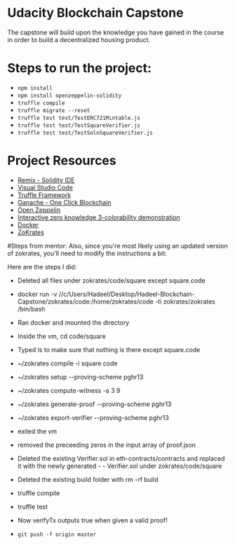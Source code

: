 # Udacity Blockchain Capstone

The capstone will build upon the knowledge you have gained in the course in order to build a decentralized housing product. 

# Steps to run the project: 
- `npm install`
- `npm install openzeppelin-solidity`
- `truffle compile`
- `truffle migrate --reset`
- `truffle test test/TestERC721Mintable.js`
- `truffle test test/TestSquareVerifier.js`
- `truffle test test/TestSolnSquareVerifier.js`

# Project Resources

* [Remix - Solidity IDE](https://remix.ethereum.org/)
* [Visual Studio Code](https://code.visualstudio.com/)
* [Truffle Framework](https://truffleframework.com/)
* [Ganache - One Click Blockchain](https://truffleframework.com/ganache)
* [Open Zeppelin ](https://openzeppelin.org/)
* [Interactive zero knowledge 3-colorability demonstration](http://web.mit.edu/~ezyang/Public/graph/svg.html)
* [Docker](https://docs.docker.com/install/)
* [ZoKrates](https://github.com/Zokrates/ZoKrates)

#Steps from mentor: 
Also, since you're most likely using an updated version of zokrates, you'll need to modify the instructions a bit:

Here are the steps I did:

- Deleted all files under zokrates/code/square except square.code
- docker run -v //c/Users/Hadeel/Desktop/Hadeel-Blockchain-Capstone/zokrates/code:/home/zokrates/code -ti zokrates/zokrates /bin/bash
- Ran docker and mounted the directory
- Inside the vm, cd code/square
- Typed ls to make sure that nothing is there except square.code
- ~/zokrates compile -i square.code
- ~/zokrates setup --proving-scheme pghr13
- ~/zokrates compute-witness -a 3 9
- ~/zokrates generate-proof --proving-scheme pghr13
- ~/zokrates export-verifier --proving-scheme pghr13
- exited the vm
- removed the preceeding zeros in the input array of proof.json
- Deleted the existing Verifier.sol in eth-contracts/contracts and replaced it with the newly generated - - Verifier.sol under zokrates/code/square
- Deleted the existing build folder with rm -rf build
- truffle compile
- truffle test
- Now verifyTx outputs true when given a valid proof!





- `git push -f origin master`